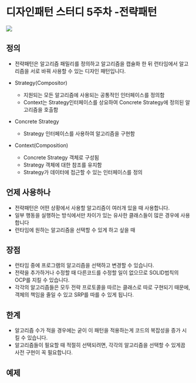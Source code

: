 # 디자인패턴 스터디 5주차 -전략패턴
![](https://i.imgur.com/XdRcfet.png)

## 정의
- 전략패턴은 알고리즘 패밀리를 정의하고 알고리즘을 캡슐화 한 뒤 런타임에서 알고리즘을 서로 바꿔 사용할 수 있는 디자인 패턴입니다.

- Strategy(Compositor)
    - 지원되는 모든 알고리즘에 사용되는 공통적인 인터페이스를 정의함
    - Context는 Strategy인터페이스를 상요하여 Concrete Strategy에 정의된 알고리즘을 호출함

- Concrete Strategy 
    - Strategy 인터페이스를 사용하여 알고리즘을 구현함

- Context(Composition)
    - Concrete Strategy 객체로 구성됨
    - Strategy 객체에 대한 참조를 유지함
    - Strategy가 데이터에 접근할 수 있는 인터페이스를 정의


## 언제 사용하나
- 전략패턴은 어떤 상황에서 사용할 알고리즘이 여러개 있을 때 사용합니다.
- 일부 행동을 실행하는 방식에서만 차이가 있는 유사한 클래스들이 많은 경우에 사용합니다
- 런타임에 원하는 알고리즘을 선택할 수 있게 하고 싶을 때 
## 장점
- 런타임 중에 프로그램의 알고리즘을 선택하고 변경할 수 있습니다.
- 전략을 추가하거나 수정할 때 다른코드를 수정할 일이 없으므로 SOLID법칙의 OCP를 지킬 수 있습니다.
- 각각의 알고리즘들은 모두 전략 프로토콜을 따르는 클래스로 따로 구현되기 때문에, 객체의 책임을 줄일 수 있고 SRP를 따를 수 있게 됩니다.

## 한계
- 알고리즘 수가 적을 경우에는 굳이 이 패턴을 적용하는게 코드의 복잡성을 증가 시킬 수 있습니다.
- 알고리즘들이 필요할 때 적절히 선택되려면, 각각의 알고리즘을 선택할 수 있게끔 사전 구현이 꼭 필요합니다.


## 예제


